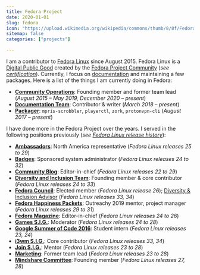 ```yaml
---
title: Fedora Project
date: 2020-01-01
slug: fedora
icon: "https://upload.wikimedia.org/wikipedia/commons/thumb/8/8f/Fedora_logo_%282021%29.svg/2880px-Fedora_logo_%282021%29.svg.png"
sitemap: false
categories: ["projects"]

---
```


I am a contributor to [Fedora Linux][19] since August 2015.
Fedora Linux is a [Digital Public Good][20] created by the [Fedora Project Community][1]
(_see [certification][21]_).
Currently, I focus on [documentation][18] and maintaining a few packages.
Here is a list of the things I am currently doing in Fedora:

* [**Community Operations**][7]:
  Founding member and former team lead (_August 2015 – May 2019, December 2020 – present_)
* [**Documentation Team**][18]:
  Contributor & writer (_March 2018 – present_)
* [**Packager**][3]:
  `mpris-scrobbler`, `playerctl`, `zork`, `protonvpn-cli` (_August 2017 – present_)

I have done more in the Fedora Project over the years.
I served in the following positions previously (_see [Fedora Linux release history][22]_):

* [**Ambassadors**][4]:
  North America representative (_Fedora Linux releases 25 to 29_)
* [**Badges**][5]:
  Sponsored system administrator (_Fedora Linux releases 24 to 32_)
* [**Community Blog**][6]:
  Editor-in-chief (_Fedora Linux releases 22 to 29_)
* [**Diversity and Inclusion Team**][2]:
  Founding member & core contributor (_Fedora Linux releases 24 to 33_)
* [**Fedora Council**][8]:
  Elected member (_Fedora Linux release 26_);
  [Diversity & Inclusion Advisor][16] (_Fedora Linux releases 33, 34_)
* [**Fedora Happiness Packets**][9]:
  Outreachy 2019 mentor, project manager (_Fedora Linux releases 29 to 31_)
* [**Fedora Magazine**][10]:
  Editor-in-chief (_Fedora Linux releases 24 to 26_)
* [**Games S.I.G.**][11]:
  Moderator (_Fedora Linux releases 24 to 28_)
* [**Google Summer of Code 2016**][12]:
  Student intern (_Fedora Linux releases 23, 24_)
* [**i3wm S.I.G.**][17]:
  Core contributor (_Fedora Linux releases 33, 34_)
* [**Join S.I.G.**][13]:
  Mentor (_Fedora Linux releases 23 to 28_)
* [**Marketing**][14]:
  Former team lead (_Fedora Linux releases 23 to 28_)
* [**Mindshare Committee**][15]:
  Founding member (_Fedora Linux releases 27, 28_)

[1]: https://docs.fedoraproject.org/en-US/project/
[2]: https://docs.fedoraproject.org/en-US/diversity-inclusion/
[3]: https://fedoraproject.org/wiki/Join_the_package_collection_maintainers
[4]: https://fedoraproject.org/wiki/Ambassadors
[5]: https://docs.fedoraproject.org/en-US/badges/
[6]: https://communityblog.fedoraproject.org/author/jflory7/
[7]: https://docs.fedoraproject.org/en-US/commops/
[8]: https://docs.fedoraproject.org/en-US/council/
[9]: https://pagure.io/fedora-commops/fedora-happiness-packets
[10]: https://fedoramagazine.org/author/jflory7/
[11]: https://fedoraproject.org/wiki/SIGs/Games
[12]: https://docs.fedoraproject.org/en-US/mentored-projects/gsoc/2016/
[13]: https://docs.fedoraproject.org/en-US/fedora-join/
[14]: https://fedoraproject.org/wiki/Marketing
[15]: https://docs.fedoraproject.org/en-US/mindshare-committee/
[16]: https://docs.fedoraproject.org/en-US/council/diversity-advisor/
[17]: https://docs.fedoraproject.org/en-US/i3/
[18]: https://docs.fedoraproject.org/en-US/fedora-docs/
[19]: https://getfedora.org
[20]: https://digitalpublicgoods.net/about/
[21]: https://digitalpublicgoods.net/registry/fedora-linux.html
[22]: https://en.wikipedia.org/wiki/Fedora_version_history#Version_history
